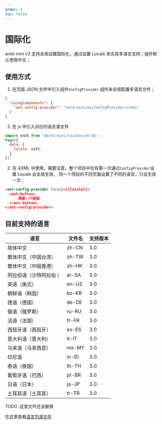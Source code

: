 ```yaml
---
order: 5
toc: false
---
```


# 国际化

antd-mini v3 支持全局设置国际化，通过设置 Locale 来实现多语言支持；组件默认使用中文；

## 使用方式

1. 在页面 JSON 文件中引入组件`ConfigProvider` 组件来全局配置多语言文件；

```json
{
  "usingComponents": {
    "ant-config-provider": "antd-mini/es/ConfigProvider/index"
  }
}
```

2. 在 js 中引入对应的语言源文件

```js
import enUS from '@antd-mini/locales/en-US';
Page({
  data: {
    locale: esES,
  },
});
```

2. 在 AXML 中使用，需要注意，整个项目中仅有第一次通过`ConfigProvider`设置 Locale 会全局生效，
   同一个项目的不同页面设置了不同的语言，只会生效一次；

```xml
<ant-config-provider locale={{locale}}>
  <ant-button>
      我是一个按钮
  </ant-button>
</ant-config-provider>
```

## 目前支持的语言

| 语言                    | 文件名 | 支持版本 |
| ----------------------- | ------ | -------- |
| 简体中文                | zh-CN  | 3.0      |
| 繁体中文（中国台湾）    | zh-TW  | 3.0      |
| 繁体中文（中国香港）    | zh-HK  | 3.0      |
| 阿拉伯语（沙特阿拉伯 ） | ar-SA  | 3.0      |
| 英语（美式）            | en-US  | 3.0      |
| 朝鲜语（韩国）          | ko-KR  | 3.0      |
| 德语（德国）            | de-DE  | 3.0      |
| 俄语（俄罗斯）          | ru-RU  | 3.0      |
| 法语（法国）            | fr-FR  | 3.0      |
| 西班牙语（西班牙）      | es-ES  | 3.0      |
| 意大利语（意大利）      | it-IT  | 3.0      |
| 马来语（马来西亚）      | ms-MY  | 3.0      |
| 印尼语                  | in-ID  | 3.0      |
| 泰语（泰国）            | th-TH  | 3.0      |
| 葡萄牙语（巴西）        | pt-BR  | 3.0      |
| 日语（日本）            | ja-JP  | 3.0      |
| 土耳其语（土耳其）      | tr-TR  | 3.0      |

TODO :这里文件还没替换

在这里查看[语言包源文件](https://opendocs.alipay.com/mini/framework/custom-component-overview)
